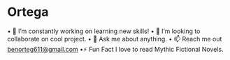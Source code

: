 # Ortega
• 🔭 I’m constantly working on learning new skills!
• 👯 I’m looking to collaborate on cool project.
• 💬 Ask me about anything.
• 📫 Reach me out benorteg611@gmail.com
•⚡ Fun Fact I love to read Mythic Fictional Novels.


